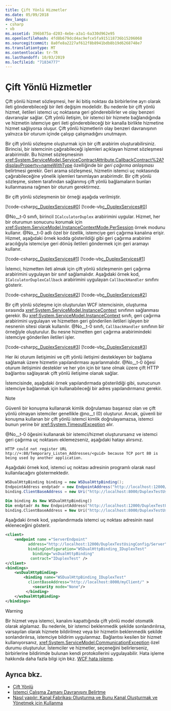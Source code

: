 ```yaml
---
title: Çift Yönlü Hizmetler
ms.date: 05/09/2018
dev_langs:
- csharp
- vb
ms.assetid: 396b875a-d203-4ebe-a3a1-6a330d962e95
ms.openlocfilehash: 4fd8b679dcd4ac9efce5fa915118736b15206068
ms.sourcegitcommit: 8a0fe8a2227af612f8b8941bdb8b19d6268748e7
ms.translationtype: MT
ms.contentlocale: tr-TR
ms.lasthandoff: 10/03/2019
ms.locfileid: "71834777"
---
```

# <a name="duplex-services"></a>Çift Yönlü Hizmetler

Çift yönlü hizmet sözleşmesi, her iki bitiş noktası da birbirlerine ayrı olarak ileti gönderebileceği bir ileti değişim modelidir. Bu nedenle bir çift yönlü hizmet, iletileri istemci uç noktasına geri gönderebilirler ve olay benzeri davranışlar sağlar. Çift yönlü iletişim, bir istemci bir hizmete bağlandığında ve hizmetin istemciye geri ileti gönderebileceği bir kanalla birlikte hizmetine hizmet sağlıyorsa oluşur. Çift yönlü hizmetlerin olay benzeri davranışının yalnızca bir oturum içinde çalışıp çalışmadığını unutmayın.

Bir çift yönlü sözleşme oluşturmak için bir çift arabirim oluşturabilirsiniz. Birincisi, bir istemcinin çağırabileceği işlemleri açıklayan hizmet sözleşmesi arabirimidir. Bu hizmet sözleşmesinin <xref:System.ServiceModel.ServiceContractAttribute.CallbackContract%2A?displayProperty=nameWithType> özelliğinde bir *geri çağırma anlaşması* belirtmesi gerekir. Geri arama sözleşmesi, hizmetin istemci uç noktasında çağırabileceğine yönelik işlemleri tanımlayan arabirimdir. Bir çift yönlü sözleşme, sistem tarafından sağlanmış çift yönlü bağlamaların bunları kullanmasına rağmen bir oturum gerektirmez.

Bir çift yönlü sözleşmenin bir örneği aşağıda verilmiştir.

[!code-csharp[c_DuplexServices#0](../../../../samples/snippets/csharp/VS_Snippets_CFX/c_duplexservices/cs/service.cs#0)]
[!code-vb[c_DuplexServices#0](../../../../samples/snippets/visualbasic/VS_Snippets_CFX/c_duplexservices/vb/service.vb#0)]

@No__t-0 sınıfı, birincil `ICalculatorDuplex` arabirimini uygular. Hizmet, her bir oturumun sonucunu korumak için <xref:System.ServiceModel.InstanceContextMode.PerSession> örnek modunu kullanır. @No__t-0 adlı özel bir özellik, istemciye geri çağırma kanalına erişir. Hizmet, aşağıdaki örnek kodda gösterildiği gibi geri çağırma arabirimi aracılığıyla istemciye geri dönüş iletileri göndermek için geri aramayı kullanır.

[!code-csharp[c_DuplexServices#1](../../../../samples/snippets/csharp/VS_Snippets_CFX/c_duplexservices/cs/service.cs#1)]
[!code-vb[c_DuplexServices#1](../../../../samples/snippets/visualbasic/VS_Snippets_CFX/c_duplexservices/vb/service.vb#1)]

İstemci, hizmetten ileti almak için çift yönlü sözleşmenin geri çağırma arabirimini uygulayan bir sınıf sağlamalıdır. Aşağıdaki örnek kod, `ICalculatorDuplexCallback` arabirimini uygulayan `CallbackHandler` sınıfını gösterir.

[!code-csharp[c_DuplexServices#2](../../../../samples/snippets/csharp/VS_Snippets_CFX/c_duplexservices/cs/client.cs#2)]
[!code-vb[c_DuplexServices#2](../../../../samples/snippets/visualbasic/VS_Snippets_CFX/c_duplexservices/vb/client.vb#2)]

Bir çift yönlü sözleşme için oluşturulan WCF istemcisinin, oluşturma sırasında <xref:System.ServiceModel.InstanceContext> sınıfının sağlanması gerekir. Bu <xref:System.ServiceModel.InstanceContext> sınıfı, geri çağırma arabirimini uygulayan ve hizmetten geri gönderilen iletileri işleyen bir nesnenin sitesi olarak kullanılır. @No__t-0 sınıfı, `CallbackHandler` sınıfının bir örneğiyle oluşturulur. Bu nesne hizmetten geri çağırma arabirimindeki istemciye gönderilen iletileri işler.

[!code-csharp[c_DuplexServices#3](../../../../samples/snippets/csharp/VS_Snippets_CFX/c_duplexservices/cs/client.cs#3)]
[!code-vb[c_DuplexServices#3](../../../../samples/snippets/visualbasic/VS_Snippets_CFX/c_duplexservices/vb/client.vb#3)]

Her iki oturum iletişimini ve çift yönlü iletişimi destekleyen bir bağlama sağlamak üzere hizmetin yapılandırması ayarlanmalıdır. @No__t-0 öğesi oturum iletişimini destekler ve her yön için bir tane olmak üzere çift HTTP bağlantısı sağlayarak çift yönlü iletişime olanak sağlar.

İstemcisinde, aşağıdaki örnek yapılandırmada gösterildiği gibi, sunucunun istemciye bağlanmak için kullanabileceği bir adres yapılandırmanız gerekir.

> [!NOTE]
> Güvenli bir konuşma kullanarak kimlik doğrulaması başarısız olan ve çift yönlü olmayan istemciler genellikle @no__t (0) oluşturur. Ancak, güvenli bir konuşma kullanan bir çift yönlü istemci kimlik doğrulayamazsa, istemci bunun yerine bir <xref:System.TimeoutException> alır.

@No__t-0 öğesini kullanarak bir istemci/hizmet oluşturursanız ve istemci geri çağırma uç noktasını eklemezseniz, aşağıdaki hatayı alırsınız.

```console
HTTP could not register URL
htp://+:80/Temporary_Listen_Addresses/<guid> because TCP port 80 is being used by another application.
```

Aşağıdaki örnek kod, istemci uç noktası adresinin programlı olarak nasıl kullanılacağını göstermektedir.

```csharp
WSDualHttpBinding binding = new WSDualHttpBinding();
EndpointAddress endptadr = new EndpointAddress("http://localhost:12000/DuplexTestUsingCode/Server");
binding.ClientBaseAddress = new Uri("http://localhost:8000/DuplexTestUsingCode/Client/");
```

```vb
Dim binding As New WSDualHttpBinding()
Dim endptadr As New EndpointAddress("http://localhost:12000/DuplexTestUsingCode/Server")
binding.ClientBaseAddress = New Uri("http://localhost:8000/DuplexTestUsingCode/Client/")
```

Aşağıdaki örnek kod, yapılandırmada istemci uç noktası adresinin nasıl ekleneceğini gösterir.

```xml
<client>
    <endpoint name ="ServerEndpoint"
          address="http://localhost:12000/DuplexTestUsingConfig/Server"
          bindingConfiguration="WSDualHttpBinding_IDuplexTest"
            binding="wsDualHttpBinding"
           contract="IDuplexTest" />
</client>
<bindings>
    <wsDualHttpBinding>
        <binding name="WSDualHttpBinding_IDuplexTest"
          clientBaseAddress="http://localhost:8000/myClient/" >
            <security mode="None"/>
         </binding>
    </wsDualHttpBinding>
</bindings>
```

> [!WARNING]
> Bir hizmet veya istemci, kanalını kapattığında çift yönlü model otomatik olarak algılamaz. Bu nedenle, bir istemci beklenmedik şekilde sonlandırılırsa, varsayılan olarak hizmete bildirilmez veya bir hizmetin beklenmedik şekilde sonlandırılırsa, istemciye bildirim uygulanmaz. Bağlantısı kesilen bir hizmet kullanıyorsanız, <xref:System.ServiceModel.CommunicationException> özel durumu oluşturulur. İstemciler ve hizmetler, seçeneğini belirlerseniz, birbirlerine bildirimde bulunan kendi protokollerini uygulayabilir. Hata işleme hakkında daha fazla bilgi için bkz. [WCF hata işleme](../wcf-error-handling.md).

## <a name="see-also"></a>Ayrıca bkz.

- [Çift Yönlü](../samples/duplex.md)
- [İstemci Çalışma Zamanı Davranışını Belirtme](../specifying-client-run-time-behavior.md)
- [Nasıl yapılır: Kanal Fabrikası Oluşturma ve Bunu Kanal Oluşturmak ve Yönetmek için Kullanma](how-to-create-a-channel-factory-and-use-it-to-create-and-manage-channels.md)

